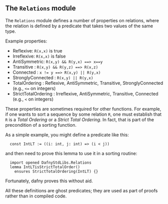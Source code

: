 ## The `Relations` module

The `Relations` module defines a number of properties on relations, 
where the relation is defined by a predicate that takes two values of the same type.

Example properties:
- Reflexive: `R(x,x)` is true
- Irreflexive: `R(x,x)` is false
- AntiSymmetric: `R(x,y) && R(y,x) ==> x==y`
- Transitive : `R(x,y) && R(y,z) ==> R(x,z)`
- Connected : `x != y ==> R(x,y) || R(y,x)`
- StronglyConnected : `R(x,y) || R(y,x)`
- TotalOrdering : Reflexive, AntiSymmetric, Transitive, StronglyConnected (e.g., `<=` on integers)
- StrictTotalOrdering : Irreflexive, AntiSymmetric, Transitive, Connected (e.g., `<` on integers)

These properties are sometimes required for other functions. For example,
if one wants to sort a sequence by some relation `R`, one must establish that `R` is a _Total Ordering_
or a _Strict Total Ordering_.
In fact, that is part of the precondition of a sorting function.

As a simple example, you might define a predicate like this:
<!-- %check-resolve %save tmp-intlt.dfy -->
```dafny
  const IntLT := ((i: int, j: int) => (i < j))
```

and then need to prove this lemma to use it in a sorting routine:
<!-- %check-verify %use tmp-intlt.dfy -->
```dafny
  import opened DafnyStdLibs.Relations
  lemma IntLTisStrictTotalOrder()
    ensures StrictTotalOrdering(IntLT) {}
```

Fortunately, dafny proves this without aid.

All these definitions are ghost predicates; they are used as part of proofs rather than in compiled code.